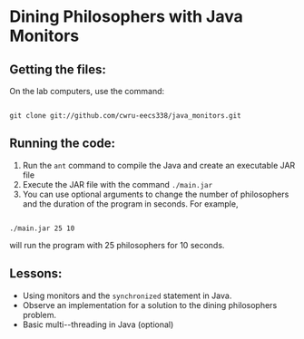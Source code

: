 Dining Philosophers with Java Monitors
======================================

Getting the files:
------------------

On the lab computers, use the command:
<pre><code>
git clone git://github.com/cwru-eecs338/java_monitors.git
</code></pre>

Running the code:
-----------------

1. Run the <code>ant</code> command to compile the Java and create an executable JAR file
2. Execute the JAR file with the command <code>./main.jar</code>
3. You can use optional arguments to change the number of philosophers and the duration of the program in seconds. For example,
<pre><code>
./main.jar 25 10
</code></pre>
will run the program with 25 philosophers for 10 seconds.

Lessons:
--------

* Using monitors and the <code>synchronized</code> statement in Java.
* Observe an implementation for a solution to the dining philosophers problem.
* Basic multi--threading in Java (optional)
